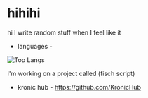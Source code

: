 # hihihi
hi I write random stuff when I feel like it

- languages -

![Top Langs](https://github-readme-stats.vercel.app/api/top-langs/?username=windows9xpee&layout=compact&theme=tokyonight)

I'm working on a project called (fisch script)

- kronic hub -
https://github.com/KronicHub

